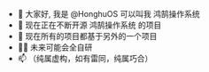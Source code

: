 - 👋 大家好, 我是 @HonghuOS 可以叫我 鸿鹄操作系统
- 👀 现在正在不断开源 鸿鹄操作系统 的项目
- 🌱 现在所有的项目都基于另外的一个项目
- ✌🏻 未来可能会全自研
- 📫 （纯属虚构，如有雷同，纯属巧合）

